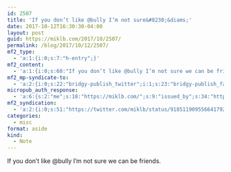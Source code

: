 ```yaml
---
id: 2507
title: 'If you don’t like @bully I’m not sure&#8230;&diams;'
date: 2017-10-12T16:30:30-04:00
layout: post
guid: https://miklb.com/2017/10/2507/
permalink: /blog/2017/10/12/2507/
mf2_type:
  - 'a:1:{i:0;s:7:"h-entry";}'
mf2_content:
  - 'a:1:{i:0;s:60:"If you don’t like @bully I’m not sure we can be friends.";}'
mf2_mp-syndicate-to:
  - 'a:2:{i:0;s:22:"bridgy-publish_twitter";i:1;s:23:"bridgy-publish_facebook";}'
micropub_auth_response:
  - 'a:6:{s:2:"me";s:18:"https://miklb.com/";s:9:"issued_by";s:34:"https://tokens.indieauth.com/token";s:9:"client_id";s:21:"https://quill.p3k.io/";s:9:"issued_at";s:10:"1503006336";s:5:"scope";s:13:"create update";s:5:"nonce";s:9:"866298274";}'
mf2_syndication:
  - 'a:2:{i:0;s:51:"https://twitter.com/miklb/status/918511909556641792";i:1;s:66:"https://www.facebook.com/10154408911669162/posts/10156066881679162";}'
categories:
  - misc
format: aside
kind:
  - Note
---
```

If you don’t like @bully I’m not sure we can be friends.